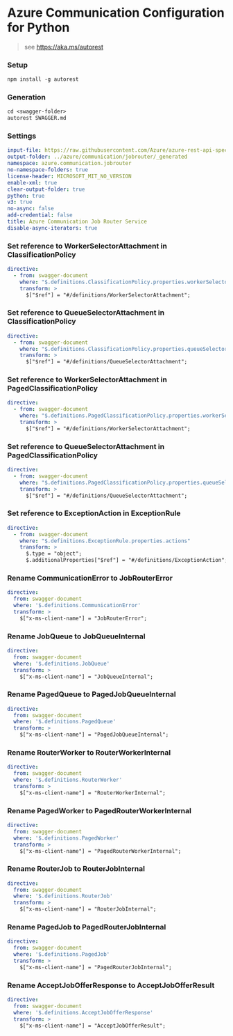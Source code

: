 # Azure Communication Configuration for Python

> see https://aka.ms/autorest

### Setup
```ps
npm install -g autorest
```

### Generation
```ps
cd <swagger-folder>
autorest SWAGGER.md
```

### Settings

``` yaml
input-file: https://raw.githubusercontent.com/Azure/azure-rest-api-specs/main/specification/communication/data-plane/JobRouter/preview/2021-10-20-preview2/communicationservicejobrouter.json
output-folder: ../azure/communication/jobrouter/_generated
namespace: azure.communication.jobrouter
no-namespace-folders: true
license-header: MICROSOFT_MIT_NO_VERSION
enable-xml: true
clear-output-folder: true
python: true
v3: true
no-async: false
add-credential: false
title: Azure Communication Job Router Service
disable-async-iterators: true
```

### Set reference to WorkerSelectorAttachment in ClassificationPolicy
```yaml
directive:
  - from: swagger-document
    where: "$.definitions.ClassificationPolicy.properties.workerSelectors.items"
    transform: >
      $["$ref"] = "#/definitions/WorkerSelectorAttachment";
```

### Set reference to QueueSelectorAttachment in ClassificationPolicy
```yaml
directive:
  - from: swagger-document
    where: "$.definitions.ClassificationPolicy.properties.queueSelectors.items"
    transform: >
      $["$ref"] = "#/definitions/QueueSelectorAttachment";
```

### Set reference to WorkerSelectorAttachment in PagedClassificationPolicy
```yaml
directive:
  - from: swagger-document
    where: "$.definitions.PagedClassificationPolicy.properties.workerSelectors.items"
    transform: >
      $["$ref"] = "#/definitions/WorkerSelectorAttachment";
```

### Set reference to QueueSelectorAttachment in PagedClassificationPolicy
```yaml
directive:
  - from: swagger-document
    where: "$.definitions.PagedClassificationPolicy.properties.queueSelectors.items"
    transform: >
      $["$ref"] = "#/definitions/QueueSelectorAttachment";
```

### Set reference to ExceptionAction in ExceptionRule
```yaml
directive:
  - from: swagger-document
    where: "$.definitions.ExceptionRule.properties.actions"
    transform: >
      $.type = "object";
      $.additionalProperties["$ref"] = "#/definitions/ExceptionAction";
```


### Rename CommunicationError to JobRouterError
```yaml
directive:
  from: swagger-document
  where: '$.definitions.CommunicationError'
  transform: >
    $["x-ms-client-name"] = "JobRouterError";
```

### Rename JobQueue to JobQueueInternal
```yaml
directive:
  from: swagger-document
  where: '$.definitions.JobQueue'
  transform: >
    $["x-ms-client-name"] = "JobQueueInternal";
```

### Rename PagedQueue to PagedJobQueueInternal
```yaml
directive:
  from: swagger-document
  where: '$.definitions.PagedQueue'
  transform: >
    $["x-ms-client-name"] = "PagedJobQueueInternal";
```


### Rename RouterWorker to RouterWorkerInternal
```yaml
directive:
  from: swagger-document
  where: '$.definitions.RouterWorker'
  transform: >
    $["x-ms-client-name"] = "RouterWorkerInternal";
```

### Rename PagedWorker to PagedRouterWorkerInternal
```yaml
directive:
  from: swagger-document
  where: '$.definitions.PagedWorker'
  transform: >
    $["x-ms-client-name"] = "PagedRouterWorkerInternal";
```


### Rename RouterJob to RouterJobInternal
```yaml
directive:
  from: swagger-document
  where: '$.definitions.RouterJob'
  transform: >
    $["x-ms-client-name"] = "RouterJobInternal";
```

### Rename PagedJob to PagedRouterJobInternal
```yaml
directive:
  from: swagger-document
  where: '$.definitions.PagedJob'
  transform: >
    $["x-ms-client-name"] = "PagedRouterJobInternal";
```

### Rename AcceptJobOfferResponse to AcceptJobOfferResult
```yaml
directive:
  from: swagger-document
  where: '$.definitions.AcceptJobOfferResponse'
  transform: >
    $["x-ms-client-name"] = "AcceptJobOfferResult";
```